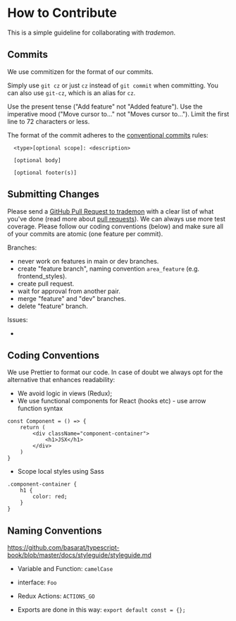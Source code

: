 # How to Contribute

This is a simple guideline for collaborating with _trademon_.

## Commits

We use commitizen for the format of our commits.

Simply use `git cz` or just `cz` instead of `git commit` when committing. You can also use `git-cz`, which is an alias for `cz`.

Use the present tense ("Add feature" not "Added feature").
Use the imperative mood ("Move cursor to..." not "Moves cursor to...").
Limit the first line to 72 characters or less.

The format of the commit adheres to the [conventional commits](https://www.conventionalcommits.org/en/v1.0.0/) rules:

```
  <type>[optional scope]: <description>

  [optional body]

  [optional footer(s)]
```

## Submitting Changes

Please send a [GitHub Pull Request to trademon](https://github.com/gsjuradog/trademon/pull/new/main) with a clear list of what you've done (read more about [pull requests](http://help.github.com/pull-requests/)). We can always use more test coverage. Please follow our coding conventions (below) and make sure all of your commits are atomic (one feature per commit).

Branches:

- never work on features in main or dev branches.
- create "feature branch", naming convention `area_feature` (e.g. frontend_styles).
- create pull request.
- wait for approval from another pair.
- merge "feature" and "dev" branches.
- delete "feature" branch.

Issues:

-

## Coding Conventions

We use Prettier to format our code. In case of doubt we always opt for the alternative that enhances readability:

- We avoid logic in views (Redux);
- We use functional components for React (hooks etc) - use arrow function syntax

```
const Component = () => {
    return (
        <div className="component-container">
            <h1>JSX</h1>
        </div>
    )
}
```

- Scope local styles using Sass

```
.component-container {
    h1 {
        color: red;
    }
}
```

## Naming Conventions

https://github.com/basarat/typescript-book/blob/master/docs/styleguide/styleguide.md

- Variable and Function: `camelCase`
- interface: `Foo`
- Redux Actions: `ACTIONS_GO`

- Exports are done in this way:
  `export default const = {};`
